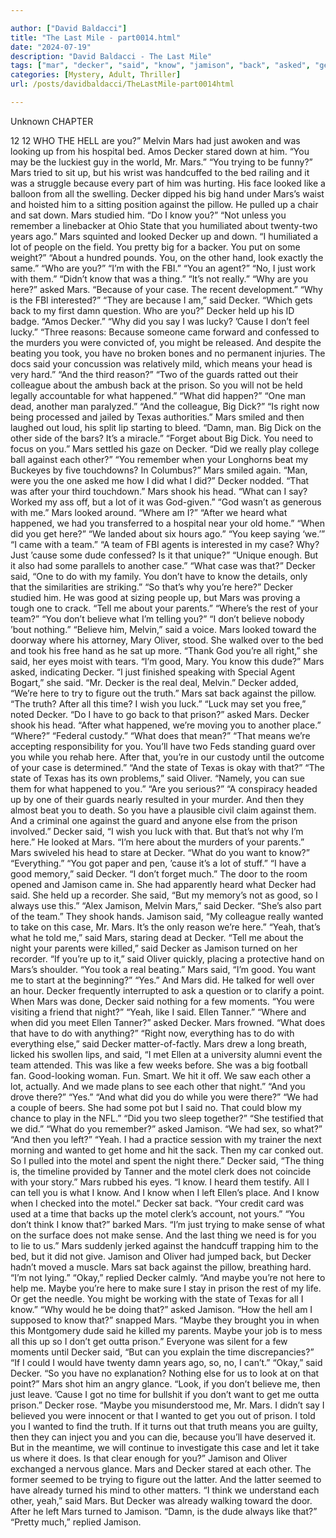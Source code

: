 ```yaml
---

author: ["David Baldacci"]
title: "The Last Mile - part0014.html"
date: "2024-07-19"
description: "David Baldacci - The Last Mile"
tags: ["mar", "decker", "said", "know", "jamison", "back", "asked", "get", "big", "case", "one", "looked", "hand", "sat", "prison", "good", "oliver", "maybe", "bed", "like", "state", "lot", "damn", "cause", "mean"]
categories: [Mystery, Adult, Thriller]
url: /posts/davidbaldacci/TheLastMile-part0014html

---
```



Unknown
CHAPTER
12
12
WHO THE HELL are you?”
Melvin Mars had just awoken and was looking up from his hospital bed.
Amos Decker stared down at him. “You may be the luckiest guy in the world, Mr. Mars.”
“You trying to be funny?”
Mars tried to sit up, but his wrist was handcuffed to the bed railing and it was a struggle because every part of him was hurting. His face looked like a balloon from all the swelling.
Decker dipped his big hand under Mars’s waist and hoisted him to a sitting position against the pillow. He pulled up a chair and sat down.
Mars studied him. “Do I know you?”
“Not unless you remember a linebacker at Ohio State that you humiliated about twenty-two years ago.”
Mars squinted and looked Decker up and down. “I humiliated a lot of people on the field. You pretty big for a backer. You put on some weight?”
“About a hundred pounds. You, on the other hand, look exactly the same.”
“Who are you?”
“I’m with the FBI.”
“You an agent?”
“No, I just work with them.”
“Didn’t know that was a thing.”
“It’s not really.”
“Why are you here?” asked Mars.
“Because of your case. The recent development.”
“Why is the FBI interested?”
“They are because I am,” said Decker.
“Which gets back to my first damn question. Who are you?”
Decker held up his ID badge. “Amos Decker.”
“Why did you say I was lucky? ’Cause I don’t feel lucky.”
“Three reasons: Because someone came forward and confessed to the murders you were convicted of, you might be released. And despite the beating you took, you have no broken bones and no permanent injuries. The docs said your concussion was relatively mild, which means your head is very hard.”
“And the third reason?”
“Two of the guards ratted out their colleague about the ambush back at the prison. So you will not be held legally accountable for what happened.”
“What did happen?”
“One man dead, another man paralyzed.”
“And the colleague, Big Dick?”
“Is right now being processed and jailed by Texas authorities.”
Mars smiled and then laughed out loud, his split lip starting to bleed. “Damn, man. Big Dick on the other side of the bars? It’s a miracle.”
“Forget about Big Dick. You need to focus on you.”
Mars settled his gaze on Decker. “Did we really play college ball against each other?”
“You remember when your Longhorns beat my Buckeyes by five touchdowns? In Columbus?”
Mars smiled again. “Man, were you the one asked me how I did what I did?”
Decker nodded. “That was after your third touchdown.”
Mars shook his head. “What can I say? Worked my ass off, but a lot of it was God-given.”
“God wasn’t as generous with me.”
Mars looked around. “Where am I?”
“After we heard what happened, we had you transferred to a hospital near your old home.”
“When did you get here?”
“We landed about six hours ago.”
“You keep saying ‘we.’”
“I came with a team.”
“A team of FBI agents is interested in my case? Why? Just ’cause some dude confessed? Is it that unique?”
“Unique enough. But it also had some parallels to another case.”
“What case was that?”
Decker said, “One to do with my family. You don’t have to know the details, only that the similarities are striking.”
“So that’s why you’re here?”
Decker studied him. He was good at sizing people up, but Mars was proving a tough one to crack.
“Tell me about your parents.”
“Where’s the rest of your team?”
“You don’t believe what I’m telling you?”
“I don’t believe nobody ’bout nothing.”
“Believe him, Melvin,” said a voice.
Mars looked toward the doorway where his attorney, Mary Oliver, stood. She walked over to the bed and took his free hand as he sat up more.
“Thank God you’re all right,” she said, her eyes moist with tears.
“I’m good, Mary. You know this dude?” Mars asked, indicating Decker.
“I just finished speaking with Special Agent Bogart,” she said. “Mr. Decker is the real deal, Melvin.”
Decker added, “We’re here to try to figure out the truth.”
Mars sat back against the pillow. “The truth? After all this time? I wish you luck.”
“Luck may set you free,” noted Decker.
“Do I have to go back to that prison?” asked Mars.
Decker shook his head. “After what happened, we’re moving you to another place.”
“Where?”
“Federal custody.”
“What does that mean?”
“That means we’re accepting responsibility for you. You’ll have two Feds standing guard over you while you rehab here. After that, you’re in our custody until the outcome of your case is determined.”
“And the state of Texas is okay with that?”
“The state of Texas has its own problems,” said Oliver. “Namely, you can sue them for what happened to you.”
“Are you serious?”
“A conspiracy headed up by one of their guards nearly resulted in your murder. And then they almost beat you to death. So you have a plausible civil claim against them. And a criminal one against the guard and anyone else from the prison involved.”
Decker said, “I wish you luck with that. But that’s not why I’m here.” He looked at Mars. “I’m here about the murders of your parents.”
Mars swiveled his head to stare at Decker. “What do you want to know?”
“Everything.”
“You got paper and pen, ’cause it’s a lot of stuff.”
“I have a good memory,” said Decker. “I don’t forget much.”
The door to the room opened and Jamison came in. She had apparently heard what Decker had said. She held up a recorder.
She said, “But my memory’s not as good, so I always use this.”
“Alex Jamison, Melvin Mars,” said Decker. “She’s also part of the team.”
They shook hands.
Jamison said, “My colleague really wanted to take on this case, Mr. Mars. It’s the only reason we’re here.”
“Yeah, that’s what he told me,” said Mars, staring dead at Decker.
“Tell me about the night your parents were killed,” said Decker as Jamison turned on her recorder.
“If you’re up to it,” said Oliver quickly, placing a protective hand on Mars’s shoulder. “You took a real beating.”
Mars said, “I’m good. You want me to start at the beginning?”
“Yes.”
And Mars did. He talked for well over an hour. Decker frequently interrupted to ask a question or to clarify a point. When Mars was done, Decker said nothing for a few moments.
“You were visiting a friend that night?”
“Yeah, like I said. Ellen Tanner.”
“Where and when did you meet Ellen Tanner?” asked Decker.
Mars frowned. “What does that have to do with anything?”
“Right now, everything has to do with everything else,” said Decker matter-of-factly.
Mars drew a long breath, licked his swollen lips, and said, “I met Ellen at a university alumni event the team attended. This was like a few weeks before. She was a big football fan. Good-looking woman. Fun. Smart. We hit it off. We saw each other a lot, actually. And we made plans to see each other that night.”
“And you drove there?”
“Yes.”
“And what did you do while you were there?”
“We had a couple of beers. She had some pot but I said no. That could blow my chance to play in the NFL.”
“Did you two sleep together?”
“She testified that we did.”
“What do you remember?” asked Jamison.
“We had sex, so what?”
“And then you left?”
“Yeah. I had a practice session with my trainer the next morning and wanted to get home and hit the sack. Then my car conked out. So I pulled into the motel and spent the night there.”
Decker said, “The thing is, the timeline provided by Tanner and the motel clerk does not coincide with your story.”
Mars rubbed his eyes. “I know. I heard them testify. All I can tell you is what I know. And I know when I left Ellen’s place. And I know when I checked into the motel.”
Decker sat back. “Your credit card was used at a time that backs up the motel clerk’s account, not yours.”
“You don’t think I know that?” barked Mars.
“I’m just trying to make sense of what on the surface does not make sense. And the last thing we need is for you to lie to us.”
Mars suddenly jerked against the handcuff trapping him to the bed, but it did not give. Jamison and Oliver had jumped back, but Decker hadn’t moved a muscle.
Mars sat back against the pillow, breathing hard. “I’m not lying.”
“Okay,” replied Decker calmly.
“And maybe you’re not here to help me. Maybe you’re here to make sure I stay in prison the rest of my life. Or get the needle. You might be working with the state of Texas for all I know.”
“Why would he be doing that?” asked Jamison.
“How the hell am I supposed to know that?” snapped Mars. “Maybe they brought you in when this Montgomery dude said he killed my parents. Maybe your job is to mess all this up so I don’t get outta prison.”
Everyone was silent for a few moments until Decker said, “But can you explain the time discrepancies?”
“If I could I would have twenty damn years ago, so, no, I can’t.”
“Okay,” said Decker. “So you have no explanation? Nothing else for us to look at on that point?”
Mars shot him an angry glance. “Look, if you don’t believe me, then just leave. ’Cause I got no time for bullshit if you don’t want to get me outta prison.”
Decker rose. “Maybe you misunderstood me, Mr. Mars. I didn’t say I believed you were innocent or that I wanted to get you out of prison. I told you I wanted to find the truth. If it turns out that truth means you are guilty, then they can inject you and you can die, because you’ll have deserved it. But in the meantime, we will continue to investigate this case and let it take us where it does. Is that clear enough for you?”
Jamison and Oliver exchanged a nervous glance.
Mars and Decker stared at each other. The former seemed to be trying to figure out the latter. And the latter seemed to have already turned his mind to other matters.
“I think we understand each other, yeah,” said Mars.
But Decker was already walking toward the door.
After he left Mars turned to Jamison.
“Damn, is the dude always like that?”
“Pretty much,” replied Jamison.
